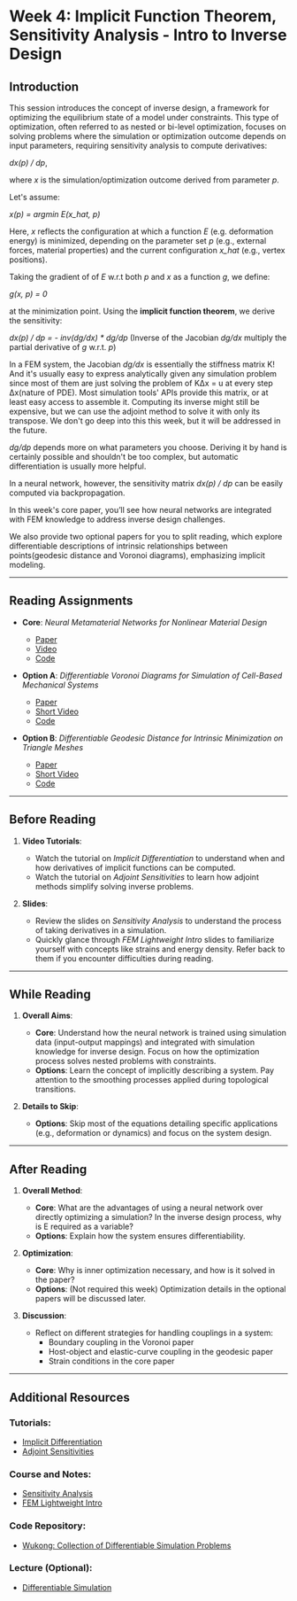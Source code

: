 # Week 4: Implicit Function Theorem, Sensitivity Analysis - Intro to Inverse Design
## Introduction

This session introduces the concept of inverse design, a framework for optimizing the equilibrium state of a model under constraints. This type of optimization, often referred to as nested or bi-level optimization, focuses on solving problems where the simulation or optimization outcome depends on input parameters, requiring sensitivity analysis to compute derivatives:

*dx(p) / dp*, 

where *x* is the simulation/optimization outcome derived from parameter *p*.

Let's assume:

*x(p) = argmin E(x_hat, p)*

Here, *x* reflects the configuration at which a function *E* (e.g. deformation energy) is minimized, depending on the parameter set *p* (e.g., external forces, material properties) and the current configuration *x_hat* (e.g., vertex positions).

Taking the gradient of of *E* w.r.t both *p* and *x* as a function *g*, we define: 

*g(x, p) = 0*

at the minimization point. Using the **implicit function theorem**, we derive the sensitivity:

*dx(p) / dp = - inv(dg/dx) * dg/dp* (Inverse of the Jacobian *dg/dx* multiply the partial derivative of *g* w.r.t. *p*)

In a FEM system, the Jacobian *dg/dx* is essentially the stiffness matrix K! And it's usually easy to express analytically given any simulation problem since most of them are just solving the problem of KΔx = u at every step Δx(nature of PDE). 
Most simulation tools' APIs provide this matrix, or at least easy access to assemble it. Computing its inverse might still be expensive, but we can use the adjoint method to solve it with only its transpose. We don't go deep into this this week, but it will be addressed in the future.

*dg/dp* depends more on what parameters you choose. Deriving it by hand is certainly possible and shouldn't be too complex, but automatic differentiation is usually more helpful.

In a neural network, however, the sensitivity matrix *dx(p) / dp* can be easily computed via backpropagation. 

In this week's core paper, you’ll see how neural networks are integrated with FEM knowledge to address inverse design challenges.

We also provide two optional papers for you to split reading, which explore differentiable descriptions of intrinsic relationships between points(geodesic distance and Voronoi diagrams), emphasizing implicit modeling.

---

## Reading Assignments

- **Core**: *Neural Metamaterial Networks for Nonlinear Material Design*
  - [Paper](https://arxiv.org/pdf/2309.10600)
  - [Video](https://www.youtube.com/watch?v=NHLYxoZ2O_s&ab_channel=ComputationalRoboticsLab)
  - [Code](https://github.com/liyuesolo/NeuralMetamaterialNetwork)
 
- **Option A**: *Differentiable Voronoi Diagrams for Simulation of Cell-Based Mechanical Systems*
  - [Paper](https://arxiv.org/pdf/2404.18629)
  - [Short Video](https://www.youtube.com/watch?v=wbBJ4v9VyR0&ab_channel=ComputationalRoboticsLab)
  - [Code](https://github.com/lnumerow-ethz/VoronoiCellSim)
 
- **Option B**: *Differentiable Geodesic Distance for Intrinsic Minimization on Triangle Meshes*
  - [Paper](https://arxiv.org/pdf/2404.18610)
  - [Short Video](https://www.youtube.com/watch?v=R0TByqlbsXQ&ab_channel=ComputationalRoboticsLab)
  - [Code](https://github.com/liyuesolo/DifferentiableGeodesics)

---

## Before Reading

1. **Video Tutorials**:
   - Watch the tutorial on *Implicit Differentiation* to understand when and how derivatives of implicit functions can be computed.
   - Watch the tutorial on *Adjoint Sensitivities* to learn how adjoint methods simplify solving inverse problems.

2. **Slides**:
   - Review the slides on *Sensitivity Analysis* to understand the process of taking derivatives in a simulation.
   - Quickly glance through *FEM Lightweight Intro* slides to familiarize yourself with concepts like strains and energy density. Refer back to them if you encounter difficulties during reading.

---

## While Reading

1. **Overall Aims**:
   - **Core**: Understand how the neural network is trained using simulation data (input-output mappings) and integrated with simulation knowledge for inverse design. Focus on how the optimization process solves nested problems with constraints.
   - **Options**: Learn the concept of implicitly describing a system. Pay attention to the smoothing processes applied during topological transitions.

2. **Details to Skip**:
   - **Options**: Skip most of the equations detailing specific applications (e.g., deformation or dynamics) and focus on the system design.

---

## After Reading

1. **Overall Method**:
   - **Core**: What are the advantages of using a neural network over directly optimizing a simulation? In the inverse design process, why is E required as a variable?
   - **Options**: Explain how the system ensures differentiability.

2. **Optimization**:
   - **Core**: Why is inner optimization necessary, and how is it solved in the paper?
   - **Options**: (Not required this week) Optimization details in the optional papers will be discussed later.

3. **Discussion**:
   - Reflect on different strategies for handling couplings in a system:
     - Boundary coupling in the Voronoi paper
     - Host-object and elastic-curve coupling in the geodesic paper
     - Strain conditions in the core paper

---

## Additional Resources

### Tutorials:
- [Implicit Differentiation](https://www.3blue1brown.com/lessons/implicit-differentiation)
- [Adjoint Sensitivities](https://www.youtube.com/watch?v=MlHKW7Ja-qs&ab_channel=MachineLearning%26Simulation)

### Course and Notes:
- [Sensitivity Analysis](https://crl.ethz.ch/teaching/computational-fab-19/slides/sensitivityAnalysis.pdf)
- [FEM Lightweight Intro](https://www.cs.cmu.edu/~scoros/cs15869-s15/lectures/08-FEM.pdf)

### Code Repository:
- [Wukong: Collection of Differentiable Simulation Problems](https://github.com/liyuesolo/Wukong2024/tree/master)

### Lecture (Optional):
- [Differentiable Simulation](https://www.youtube.com/watch?v=atCFu-vwyVw&t=1261s&ab_channel=%E6%9C%B1%E5%AD%90%E5%8E%9A)

